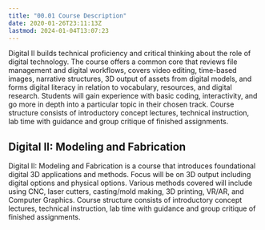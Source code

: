 ```yaml
---
title: "00.01 Course Description"
date: 2020-01-26T23:11:13Z
lastmod: 2024-01-04T13:07:23
---
```


Digital II builds technical proficiency and critical thinking about the role of digital technology. The course offers a common core that reviews file management and digital workflows, covers video editing, time-based images, narrative structures, 3D output of assets from digital models, and forms digital literacy in relation to vocabulary, resources, and digital research. Students will gain experience with basic coding, interactivity, and go more in depth into a particular topic in their chosen track. Course structure consists of introductory concept lectures, technical instruction, lab time with guidance and group critique of finished assignments.

## Digital II: Modeling and Fabrication

Digital II: Modeling and Fabrication is a course that introduces foundational digital 3D applications and methods. Focus will be on 3D output including digital options and physical options. Various methods covered will include using CNC, laser cutters, casting/mold making, 3D printing, VR/AR, and Computer Graphics. Course structure consists of introductory concept lectures, technical instruction, lab time with guidance and group critique of finished assignments.
